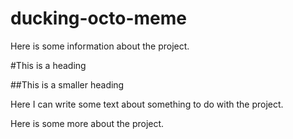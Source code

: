 ducking-octo-meme
=================

Here is some information about the project.

#This is a heading

##This is a smaller heading

Here I can write some text about something to do with the project.

Here is some more about the project.
